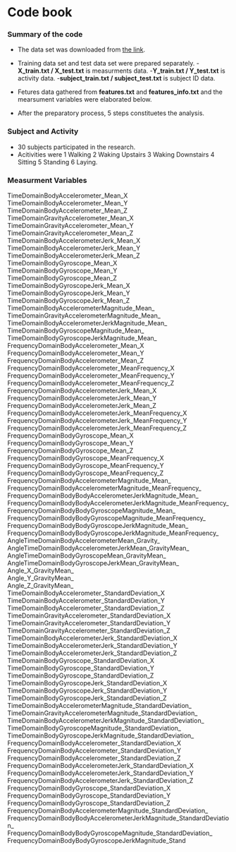 # Code book

### Summary of the code
- The data set was downloaded from [the link](https://d396qusza40orc.cloudfront.net/getdata%2Fprojectfiles%2FUCI%20HAR%20Dataset.zip).
- Training data set and test data set were prepared separately. 
  -**X_train.txt / X_test.txt** is measurments data. 
  -**Y_train.txt / Y_test.txt** is activity data.
  -**subject_train.txt / subject_test.txt** is subject ID data.

- Fetures data gathered from **features.txt** and **features_info.txt** and the mearsument variables were elaborated below. 
- After the preparatory process, 5 steps constituetes the analysis.

### Subject and Activity
- 30 subjects participated in the research.
- Acitivities were 1 Walking 2 Waking Upstairs 3 Waking Downstairs 4 Sitting 5 Standing 6 Laying.

### Measurment Variables
TimeDomainBodyAccelerometer_Mean_X  
TimeDomainBodyAccelerometer_Mean_Y  
TimeDomainBodyAccelerometer_Mean_Z  
TimeDomainGravityAccelerometer_Mean_X  
TimeDomainGravityAccelerometer_Mean_Y  
TimeDomainGravityAccelerometer_Mean_Z  
TimeDomainBodyAccelerometerJerk_Mean_X  
TimeDomainBodyAccelerometerJerk_Mean_Y  
TimeDomainBodyAccelerometerJerk_Mean_Z  
TimeDomainBodyGyroscope_Mean_X  
TimeDomainBodyGyroscope_Mean_Y  
TimeDomainBodyGyroscope_Mean_Z  
TimeDomainBodyGyroscopeJerk_Mean_X  
TimeDomainBodyGyroscopeJerk_Mean_Y  
TimeDomainBodyGyroscopeJerk_Mean_Z  
TimeDomainBodyAccelerometerMagnitude_Mean_  
TimeDomainGravityAccelerometerMagnitude_Mean_  
TimeDomainBodyAccelerometerJerkMagnitude_Mean_  
TimeDomainBodyGyroscopeMagnitude_Mean_  
TimeDomainBodyGyroscopeJerkMagnitude_Mean_  
FrequencyDomainBodyAccelerometer_Mean_X  
FrequencyDomainBodyAccelerometer_Mean_Y  
FrequencyDomainBodyAccelerometer_Mean_Z  
FrequencyDomainBodyAccelerometer_MeanFrequency_X  
FrequencyDomainBodyAccelerometer_MeanFrequency_Y  
FrequencyDomainBodyAccelerometer_MeanFrequency_Z  
FrequencyDomainBodyAccelerometerJerk_Mean_X  
FrequencyDomainBodyAccelerometerJerk_Mean_Y  
FrequencyDomainBodyAccelerometerJerk_Mean_Z  
FrequencyDomainBodyAccelerometerJerk_MeanFrequency_X  
FrequencyDomainBodyAccelerometerJerk_MeanFrequency_Y  
FrequencyDomainBodyAccelerometerJerk_MeanFrequency_Z  
FrequencyDomainBodyGyroscope_Mean_X  
FrequencyDomainBodyGyroscope_Mean_Y  
FrequencyDomainBodyGyroscope_Mean_Z  
FrequencyDomainBodyGyroscope_MeanFrequency_X  
FrequencyDomainBodyGyroscope_MeanFrequency_Y  
FrequencyDomainBodyGyroscope_MeanFrequency_Z  
FrequencyDomainBodyAccelerometerMagnitude_Mean_  
FrequencyDomainBodyAccelerometerMagnitude_MeanFrequency_  
FrequencyDomainBodyBodyAccelerometerJerkMagnitude_Mean_  
FrequencyDomainBodyBodyAccelerometerJerkMagnitude_MeanFrequency_  
FrequencyDomainBodyBodyGyroscopeMagnitude_Mean_  
FrequencyDomainBodyBodyGyroscopeMagnitude_MeanFrequency_  
FrequencyDomainBodyBodyGyroscopeJerkMagnitude_Mean_  
FrequencyDomainBodyBodyGyroscopeJerkMagnitude_MeanFrequency_  
AngleTimeDomainBodyAccelerometerMean_Gravity_  
AngleTimeDomainBodyAccelerometerJerkMean_GravityMean_  
AngleTimeDomainBodyGyroscopeMean_GravityMean_  
AngleTimeDomainBodyGyroscopeJerkMean_GravityMean_  
Angle_X_GravityMean_  
Angle_Y_GravityMean_  
Angle_Z_GravityMean_  
TimeDomainBodyAccelerometer_StandardDeviation_X  
TimeDomainBodyAccelerometer_StandardDeviation_Y  
TimeDomainBodyAccelerometer_StandardDeviation_Z  
TimeDomainGravityAccelerometer_StandardDeviation_X  
TimeDomainGravityAccelerometer_StandardDeviation_Y  
TimeDomainGravityAccelerometer_StandardDeviation_Z  
TimeDomainBodyAccelerometerJerk_StandardDeviation_X  
TimeDomainBodyAccelerometerJerk_StandardDeviation_Y  
TimeDomainBodyAccelerometerJerk_StandardDeviation_Z  
TimeDomainBodyGyroscope_StandardDeviation_X  
TimeDomainBodyGyroscope_StandardDeviation_Y  
TimeDomainBodyGyroscope_StandardDeviation_Z  
TimeDomainBodyGyroscopeJerk_StandardDeviation_X  
TimeDomainBodyGyroscopeJerk_StandardDeviation_Y  
TimeDomainBodyGyroscopeJerk_StandardDeviation_Z  
TimeDomainBodyAccelerometerMagnitude_StandardDeviation_  
TimeDomainGravityAccelerometerMagnitude_StandardDeviation_  
TimeDomainBodyAccelerometerJerkMagnitude_StandardDeviation_  
TimeDomainBodyGyroscopeMagnitude_StandardDeviation_  
TimeDomainBodyGyroscopeJerkMagnitude_StandardDeviation_  
FrequencyDomainBodyAccelerometer_StandardDeviation_X  
FrequencyDomainBodyAccelerometer_StandardDeviation_Y  
FrequencyDomainBodyAccelerometer_StandardDeviation_Z  
FrequencyDomainBodyAccelerometerJerk_StandardDeviation_X  
FrequencyDomainBodyAccelerometerJerk_StandardDeviation_Y  
FrequencyDomainBodyAccelerometerJerk_StandardDeviation_Z  
FrequencyDomainBodyGyroscope_StandardDeviation_X  
FrequencyDomainBodyGyroscope_StandardDeviation_Y  
FrequencyDomainBodyGyroscope_StandardDeviation_Z  
FrequencyDomainBodyAccelerometerMagnitude_StandardDeviation_  
FrequencyDomainBodyBodyAccelerometerJerkMagnitude_StandardDeviation_  
FrequencyDomainBodyBodyGyroscopeMagnitude_StandardDeviation_  
FrequencyDomainBodyBodyGyroscopeJerkMagnitude_Stand  
